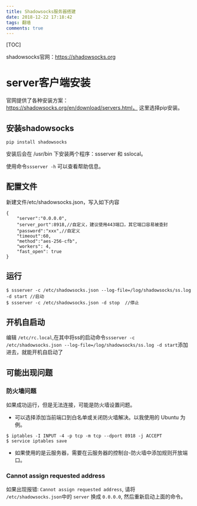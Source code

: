 ```yaml
---
title: Shadowsocks服务器搭建
date: 2018-12-22 17:18:42
tags: 翻墙
comments: true
---
```


<!-- toc -->

[TOC]

shadowsocks官网：https://shadowsocks.org
# server客户端安装
官网提供了各种安装方案：https://shadowsocks.org/en/download/servers.html，
这里选择pip安装。

## 安装shadowsocks
```
pip install shadowsocks
```
安装后会在 /usr/bin 下安装两个程序：ssserver 和 sslocal。

使用命令`ssserver -h` 可以查看帮助信息。

## 配置文件
新建文件/etc/shadowsocks.json，写入如下内容
```
{
    "server":"0.0.0.0",
    "server_port":8918,//自定义，建议使用443端口，其它端口容易被查封
    "password":"xxx",//自定义
    "timeout":60,
    "method":"aes-256-cfb",
    "workers": 4,
    "fast_open": true
}
```
## 运行
```
$ ssserver -c /etc/shadowsocks.json --log-file=/log/shadowsocks/ss.log -d start //启动
$ ssserver -c /etc/shadowsocks.json -d stop  //停止
```
## 开机自启动
编辑 `/etc/rc.local`,在其中将ss的启动命令`ssserver -c /etc/shadowsocks.json --log-file=/log/shadowsocks/ss.log -d start`添加进去，就能开机自启动了

## 可能出现问题
### 防火墙问题
如果成功运行，但是无法连接，可能是防火墙设置问题。

- 可以选择添加当前端口到白名单或关闭防火墙解决。以我使用的 Ubuntu 为例。
```
$ iptables -I INPUT -4 -p tcp -m tcp --dport 8918 -j ACCEPT
$ service iptables save
```
- 如果使用的是云服务器，需要在云服务器的控制台-防火墙中添加规则开放端口。

### Cannot assign requested address
如果出现报错: `Cannot assign requested address`, 请将 `/etc/shadowsocks.json`中的 `server` 换成 `0.0.0.0`, 然后重新启动上面的命令。